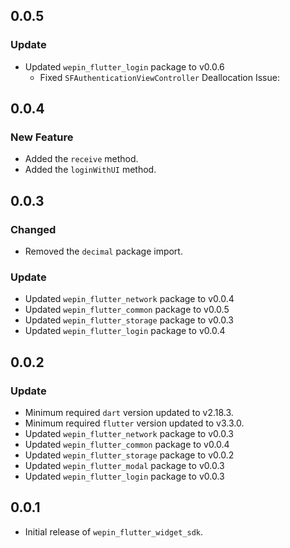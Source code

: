 ## 0.0.5
###  Update
- Updated `wepin_flutter_login` package to v0.0.6
  - Fixed `SFAuthenticationViewController` Deallocation Issue:

## 0.0.4
### New Feature
- Added the `receive` method.
- Added the `loginWithUI` method.

## 0.0.3
### Changed
- Removed the `decimal` package import.

### Update
- Updated `wepin_flutter_network` package to v0.0.4
- Updated `wepin_flutter_common` package to v0.0.5
- Updated `wepin_flutter_storage` package to v0.0.3
- Updated `wepin_flutter_login` package to v0.0.4


## 0.0.2
### Update
  - Minimum required `dart` version updated to v2.18.3.
  - Minimum required `flutter` version updated to v3.3.0.
  - Updated `wepin_flutter_network` package to v0.0.3
  - Updated `wepin_flutter_common` package to v0.0.4
  - Updated `wepin_flutter_storage` package to v0.0.2
  - Updated `wepin_flutter_modal` package to v0.0.3
  - Updated `wepin_flutter_login` package to v0.0.3

## 0.0.1
* Initial release of `wepin_flutter_widget_sdk`.
